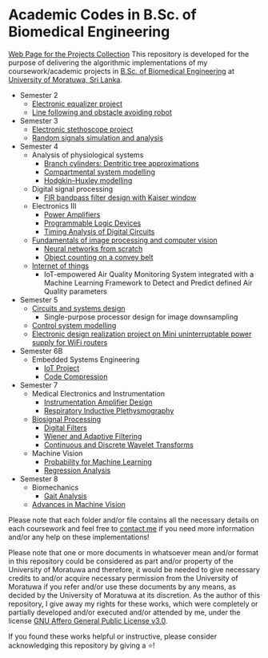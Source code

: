 # Academic Codes in B.Sc. of Biomedical Engineering
[Web Page for the Projects Collection](https://nuwansribandara.github.io/Academic-Project-Codebase/)
This repository is developed for the purpose of delivering the algorithmic implementations of my coursework/academic projects in [B.Sc. of Biomedical Engineering](https://ent.uom.lk/bachelors/) at [University of Moratuwa, Sri Lanka](https://uom.lk/).

- Semester 2
  - [Electronic equalizer project](https://github.com/NuwanSriBandara/Academic-Project-Codebase/tree/main/Semester%202/Laboratory%20Practise/Electronic%20Equalizer%20Project)
  - [Line following and obstacle avoiding robot](https://github.com/NuwanSriBandara/Academic-Project-Codebase/tree/main/Semester%202/Laboratory%20Practise/Semester%20Project)
- Semester 3
  - [Electronic stethoscope project](https://github.com/NuwanSriBandara/Academic-Project-Codebase/tree/main/Semester%203/Laboratory%20Practice-II)
  - [Random signals simulation and analysis](https://github.com/NuwanSriBandara/Academic-Project-Codebase/tree/main/Semester%203/Random%20Signals%20and%20Processes/Simulation%20Assignment)
- Semester 4
  - Analysis of physiological systems
    - [Branch cylinders: Dentritic tree approximations](https://github.com/NuwanSriBandara/Academic-Project-Codebase/tree/main/Semester%204/Analysis%20of%20Physiological%20Systems/Assignment_BranchCylinders_DendriticTreeApproximations)
    - [Compartmental system modelling](https://github.com/NuwanSriBandara/Academic-Project-Codebase/tree/main/Semester%204/Analysis%20of%20Physiological%20Systems/Assignment_CompartmentalSystems)
    - [Hodgkin–Huxley modelling](https://github.com/NuwanSriBandara/Academic-Project-Codebase/tree/main/Semester%204/Analysis%20of%20Physiological%20Systems/Assignment_HodgkinHuxley_Equations)
  - Digital signal processing
    - [FIR bandpass filter design with Kaiser window](https://github.com/NuwanSriBandara/Academic-Project-Codebase/tree/main/Semester%204/Digital%20Signal%20Processing/FIR%20Band-Pass%20Filter%20Design)
  - Electronics III
    - [Power Amplifiers](https://github.com/NuwanSriBandara/Academic-Project-Codebase/tree/main/Semester%204/Electronics%20III/Power%20Amplifiers)
    - [Programmable Logic Devices](https://github.com/NuwanSriBandara/Academic-Project-Codebase/tree/main/Semester%204/Electronics%20III/Programmable%20Logic%20Devices)
    - [Timing Analysis of Digital Circuits](https://github.com/NuwanSriBandara/Academic-Project-Codebase/tree/main/Semester%204/Electronics%20III/Timing%20Analysis%20of%20Digital%20Circuits)
  - [Fundamentals of image processing and computer vision](https://github.com/NuwanSriBandara/Academic-Project-Codebase/tree/main/Semester%204/Image%20Processing%20and%20Computer%20Vision)
    - [Neural networks from scratch](https://github.com/NuwanSriBandara/Academic-Project-Codebase/tree/main/Semester%204/Image%20Processing%20and%20Computer%20Vision/Assignment%204)
    - [Object counting on a convey belt](https://github.com/NuwanSriBandara/Academic-Project-Codebase/blob/main/Semester%204/Image%20Processing%20and%20Computer%20Vision/Assignment%205/EN2550%20Assignment%2005.pdf)
  - [Internet of things](https://github.com/NuwanSriBandara/Academic-Project-Codebase/tree/main/Semester%204/Internet%20of%20Things)
    - IoT-empowered Air Quality Monitoring System integrated with a Machine Learning Framework to Detect and Predict defined Air Quality parameters
- Semester 5
  - [Circuits and systems design](https://github.com/NuwanSriBandara/Academic-Project-Codebase/tree/main/Semester%205/Circuits%20and%20Systems%20Design)
    - Single-purpose processor design for image downsampling
  - [Control system modelling](https://github.com/NuwanSriBandara/Academic-Project-Codebase/tree/main/Semester%205/Electronic%20Control%20Systems)
  - [Electronic design realization project on Mini uninterruptable power supply for WiFi routers](https://github.com/NuwanSriBandara/Academic-Project-Codebase/tree/main/Semester%205/Electronic%20Design%20Realization)
- Semester 6B
  - Embedded Systems Engineering
    - [IoT Project](https://github.com/NuwanSriBandara/Academic-Project-Codebase/tree/main/Semester%206B/Embedded%20Systems%20Engineering/IoT%20Project)
    - [Code Compression](https://github.com/NuwanSriBandara/Academic-Project-Codebase/tree/main/Semester%206B/Embedded%20Systems%20Engineering/Code%20Compression)
- Semester 7
  - Medical Electronics and Instrumentation
    - [Instrumentation Amplifier Design](https://github.com/NuwanSriBandara/Academic-Project-Codebase/tree/main/Semester%207/Medical%20Electronics%20%26%20Instrumentation/Instrumentation%20Amplifier%20Design)
    - [Respiratory Inductive Plethysmography](https://github.com/NuwanSriBandara/Academic-Project-Codebase/tree/main/Semester%207/Medical%20Electronics%20%26%20Instrumentation/Respiratory%20Inductive%20Plethysmography) 
  - [Biosignal Processing](https://github.com/NuwanSriBandara/Academic-Project-Codebase/tree/main/Semester%207/Biosignal%20Processing)
    - [Digital Filters](https://github.com/NuwanSriBandara/Academic-Project-Codebase/tree/main/Semester%207/Biosignal%20Processing/Digital%20Filters) 
    - [Wiener and Adaptive Filtering](https://github.com/NuwanSriBandara/Academic-Project-Codebase/tree/main/Semester%207/Biosignal%20Processing/Wiener%20and%20Adaptive%20Filtering)
    - [Continuous and Discrete Wavelet Transforms](https://github.com/NuwanSriBandara/Academic-Project-Codebase/tree/main/Semester%207/Biosignal%20Processing/Wavelet%20Transforms)
  - Machine Vision
    - [Probability for Machine Learning](https://github.com/NuwanSriBandara/Academic-Project-Codebase/tree/main/Semester%207/Machine%20Vision/Probability%20for%20Machine%20Learning)
    - [Regression Analysis](https://github.com/NuwanSriBandara/Academic-Project-Codebase/tree/main/Semester%207/Machine%20Vision/Regression%20Analysis)
- Semester 8
  - Biomechanics
    - [Gait Analysis](https://github.com/NuwanSriBandara/Academic-Project-Codebase/tree/main/Semester%208/Biomechanics/Gait%20Analysis)
  - [Advances in Machine Vision](https://github.com/NuwanSriBandara/Academic-Project-Codebase/tree/main/Semester%208/Advances%20in%20Machine%20Vision)

Please note that each folder and/or file contains all the necessary details on each coursework and feel free to [contact me](mailto:pmnsribandara@gmail.com) if you need more information and/or any help on these implementations!

Please note that one or more documents in whatsoever mean and/or format in this repository could be considered as part and/or property of the University of Moratuwa and therefore, it would be needed to give necessary credits to and/or acquire necessary permission from the University of Moratuwa if you refer and/or use these documents by any means, as decided by the University of Moratuwa at its discretion. As the author of this repository, I give away my rights for these works, which were completely or partially developed and/or executed and/or attended by me, under the license [GNU Affero General Public License v3.0](https://www.gnu.org/licenses/agpl-3.0.en.html). 

If you found these works helpful or instructive, please consider acknowledging this repository by giving a :star:!
